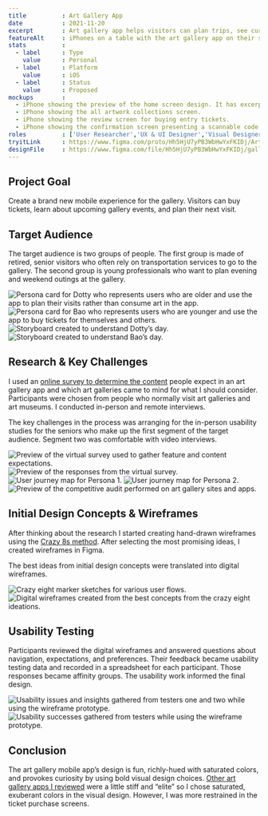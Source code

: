```yaml
---
title          : Art Gallery App
date           : 2021-11-20
excerpt        : Art gallery app helps visitors can plan trips, see current artwork collections, and buy tickets for themselves and loved ones.
featureAlt     : iPhones on a table with the art gallery app on their screens.
stats          : 
  - label      : Type
    value      : Personal
  - label      : Platform
    value      : iOS
  - label      : Status
    value      : Proposed
mockups        : 
  - iPhone showing the preview of the home screen design. It has excerpts of the events and art collections.
  - iPhone showing the all artwork collections screen.
  - iPhone showing the review screen for buying entry tickets.
  - iPhone showing the confirmation screen presenting a scannable code for entry.
roles          : ['User Researcher','UX & UI Designer','Visual Designer']
tryitLink      : https://www.figma.com/proto/Hh5HjU7yPB3WbHwYxFKIDj/Art-Gallery-Tour?page-id=138%3A932&node-id=138%3A940&viewport=241%2C48%2C0.11&scaling=scale-down&
designFile     : https://www.figma.com/file/Hh5HjU7yPB3WbHwYxFKIDj/gallerWeMe-art-gallery?node-id=138%3A932
---
```


## Project Goal

Create a brand new mobile experience for the gallery. Visitors can buy tickets, learn about upcoming gallery events, and plan their next visit.

## Target Audience

The target audience is two groups of people. The first group is made of retired, senior visitors who often rely on transportation services to go to the gallery. The second group is young professionals who want to plan evening and weekend outings at the gallery.

![Persona card for Dotty who represents users who are older and use the app to plan their visits rather than consume art in the app.](/images/projects/art-gallery-app/persona-1.jpg)
![Persona card for Bao who represents users who are younger and use the app to buy tickets for themselves and others.](/images/projects/art-gallery-app/persona-2.jpg)
![Storyboard created to understand Dotty’s day.](/images/projects/art-gallery-app/storyboard-1.jpg)
![Storyboard created to understand Bao’s day.](/images/projects/art-gallery-app/storyboard-2.jpg)

## Research & Key Challenges

I used an <a href="https://docs.google.com/spreadsheets/d/1ZGKmeZwhySw5s2tmV382cn9GItDQZUIeuVlgsDFsruw/edit?usp=sharing">online survey to determine the content</a> people expect in an art gallery app and which art galleries came to mind for what I should consider. Participants were chosen from people who normally visit art galleries and art museums. I conducted in-person and remote interviews.

The key challenges in the process was arranging for the in-person usability studies for the seniors who make up the first segment of the target audience. Segment two was comfortable with video interviews.

![Preview of the virtual survey used to gather feature and content expectations.](/images/projects/art-gallery-app/research-1.jpg)
![Preview of the responses from the virtual survey.](/images/projects/art-gallery-app/research-5.png)
![User journey map for Persona 1.](/images/projects/art-gallery-app/research-3.jpg)
![User journey map for Persona 2.](/images/projects/art-gallery-app/research-4.jpg)
![Preview of the competitive audit performed on art gallery sites and apps.](/images/projects/art-gallery-app/research-2.jpg)

## Initial Design Concepts & Wireframes

After thinking about the research I started creating hand-drawn wireframes using the <a href="https://designsprintkit.withgoogle.com/methodology/phase3-sketch/crazy-8s">Crazy 8s method</a>. After selecting the most promising ideas, I created wireframes in Figma.

The best ideas from initial design concepts were translated into digital wireframes.

![Crazy eight marker sketches for various user flows.](/images/projects/art-gallery-app/sketch-wireframe-1.jpg)
![Digital wireframes created from the best concepts from the crazy eight ideations.](/images/projects/art-gallery-app/sketch-wireframe-2.jpg)

## Usability Testing

Participants reviewed the digital wireframes and answered questions about navigation, expectations, and preferences. Their feedback became usability testing data and recorded in a spreadsheet for each participant. Those responses became affinity groups. The usability work informed the final design.

![Usability issues and insights gathered from testers one and two while using the wireframe prototype.](/images/projects/art-gallery-app/usability-1.jpg)
![Usability successes gathered from testers while using the wireframe prototype.](/images/projects/art-gallery-app/usability-2.jpg)

## Conclusion

The art gallery mobile app’s design is fun, richly-hued with saturated colors, and provokes curiosity by using bold visual design choices. <a href="https://docs.google.com/spreadsheets/d/1Gx6NJXLNZI-z73F8G08wUCBjlanzwFLxiAAeBfoZtXc/edit?usp=sharing">Other art gallery apps I reviewed</a> were a little stiff and “elite” so I chose saturated, exuberant colors in the visual design. However, I was more restrained in the ticket purchase screens.
